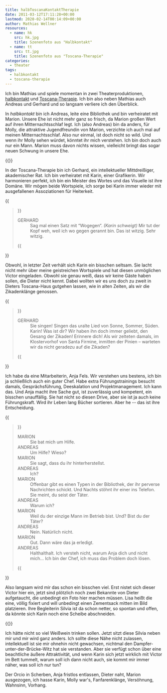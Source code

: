 ```yaml
---
title: halbToscanaKontaktTherapie
date: 2011-03-12T17:11:28+00:00
lastmod: 2020-02-14T00:14:09+00:00
author: Mathias Wellner
resources:
  - name: hk
    src: hk.jpg
    title: Szenenfoto aus "Halbkontakt"
  - name: tt
    src: tt.jpg
    title: Szenenfoto aus "Toscana-Therapie"
categories:
  - theater
tags:
  - halbkontakt
  - toscana-therapie  
---
```

Ich bin Mathias und spiele momentan in zwei Theaterproduktionen, [halbkontakt](http://www.kulturpunkt8424.ch/Theater_frischfleisch.html) und [Toscana-Therapie](http://dramateure.ch/mediawiki/index.php/Toscana-Therapie). Ich bin also neben Mathias auch Andreas und Gerhard und so langsam verliere ich den Überblick. 
<!--more-->

In *halbkontakt* bin ich Andreas, leite eine Bibliothek und bin verheiratet mit Marion. Unsere Ehe ist nicht mehr ganz so frisch, da Marion großen Wert auf ihren Mitternachtsschlaf legt. Ich (also Andreas) bin da anders, für Molly, die attraktive Jugendfreundin von Marion, verzichte ich auch mal auf meinen Mitternachtsschlaf. Also nur einmal, ist doch nicht so wild. Und wenn ihr Molly sehen würdet, könntet ihr mich verstehen. Ich bin doch auch nur ein Mann. Marion muss davon nichts wissen, vielleicht bringt das sogar neuen Schwung in unsere Ehe. 

{{<responsive-image name="hk">}}

In der Toscana-Therapie bin ich Gerhard, ein intellektueller Mittdreißiger, akademischer Rat. Ich bin verheiratet mit Karin, einer Grafikerin. Wir harmonieren perfekt, ich bin ein Meister des Wortes und das Visuelle ist ihre Domäne. Wir mögen beide Wortspiele, ich sorge bei Karin immer wieder mit ausgefallenen Assoziationen für Heiterkeit. 

{{<blockquote>}}
  <dl>
    <dt>GERHARD<dt>
    <dd>Sag mal einen Satz mit “Wogegen“. <em>(Karin schweigt)</em> Mir tut der Kopf weh, weil ich wo gegen gerannt bin. Das ist witzig. Sehr witzig. </dd>
  </dl>
{{</blockquote>}}

Obwohl, in letzter Zeit verhält sich Karin ein bisschen seltsam. Sie lacht nicht mehr über meine geistreichen Wortspiele und hat diesen unmöglichen Victor eingeladen. Obwohl sie genau weiß, dass wir keine Gäste haben sollen, die Dieter nicht kennt. Dabei wollten wir es uns doch zu zweit in Dieters Toscana-Haus gutgehen lassen, wie in alten Zeiten, als wir die Zikadenklänge genossen.

{{<blockquote>}}
  <dl>
    <dt>GERHARD<dt>
    <dd>Sie singen! Singen das uralte Lied von Sonne, Sommer, Süden. Karin! Was ist dir? Wir haben ihn doch immer geliebt, den Gesang der Zikaden! Erinnere dich! Als wir zelteten damals, im Klostervorhof von Santa Firmine, inmitten der Pinien &#8211; warteten wir da nicht geradezu auf die Zikaden?</dd>
  </dl>
{{</blockquote>}}

Ich habe da eine Mitarbeiterin, Anja Fels. Wir verstehen uns bestens, ich bin ja schließlich auch ein guter Chef. Habe extra Führungstrainings besucht damals, Gesprächsführung, Deeskalation und Projektmanagement. Ich kann das. Und Anja macht ihre Sache gut, ist zuverlässig und kompetent, ein bisschen unauffällig. Sie hat nicht so diesen Drive, aber sie ist ja auch keine Führungskraft. Wird ihr Leben lang Bücher sortieren. Aber he -- das ist ihre Entscheidung. 

{{<blockquote>}}
  <dl>
    <dt>MARION</dt> 
    <dd>Sie bat mich um Hilfe.</dd>
    <dt>ANDREAS</dt> 
    <dd>Um Hilfe? Wieso?</dd>
    <dt>MARION</dt>
    <dd>Sie sagt, dass du ihr hinterherstellst.</dd>
    <dt>ANDREAS</dt> 
    <dd>Ich?</dd>
    <dt>MARION</dt>
    <dd>Offenbar gibt es einen Typen in der Bibliothek, der ihr perverse Nachrichten schickt. Und Nachts stöhnt ihr einer ins Telefon. Sie meint, du seist der Täter.</dd>
    <dt>ANDREAS</dt>
    <dd>Warum ich?</dd>
    <dt>MARION</dt>
    <dd>Weil du der einzige Mann im Betrieb bist. Und? Bist du der Täter?</dd>
    <dt>ANDREAS</dt>
    <dd>Nein. Natürlich nicht.</dd>
    <dt>MARION</dt>
    <dd>Gut. Dann wäre das ja erledigt.</dd>
    <dt>ANDREAS</dt>
    <dd>Halthalthalt. Ich versteh nicht, warum Anja dich und nicht mich&#8230; Ich bin der Chef, ich muss das Problem doch lösen.</dd>
  </dl>
{{</blockquote>}}

Also langsam wird mir das schon ein bisschen viel. Erst nistet sich dieser Victor hier ein, jetzt sind plötzlich noch zwei Bekannte von Dieter aufgetaucht, die unbedingt ein Foto hier machen müssen. Lisa heißt die eine, völlig fixiert und will unbedingt einen Zementsack mitten im Bild platzieren. Ihre Begleiterin Silvia ist da schon netter, so spontan und offen, da könnte sich Karin noch eine Scheibe abschneiden. 

{{<responsive-image name="tt">}}

Ich hätte nicht so viel Weißwein trinken sollen. Jetzt sitzt diese Silvia neben mir und mir wird ganz anders. Ich sollte diese Nähe nicht zulassen, intellektuell ist sie mir ohnehin nicht gewachsen, nichtmal den Dampfer-unter-der-Brücke-Witz hat sie verstanden. Aber sie verfügt schon über eine beachtliche äußere Attraktivität, und wenn Karin sich jetzt wirklich mit Victor im Bett tummelt, warum soll ich dann nicht auch, sie kommt mir immer näher, was soll ich nur tun? 

Der Orcio in Scherben, Anja fristlos entlassen, Dieter naht, Marion ausgezogen, ich hasse Karin, Molly war's, Fanfarenklänge, Versöhnung, Wahnsinn, Vorhang.